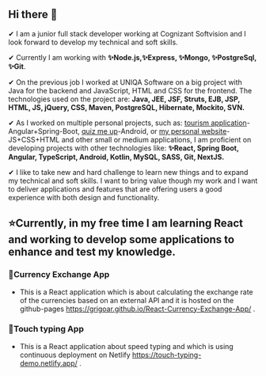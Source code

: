 ## Hi there 👋
✔ I am a junior full stack developer working at Cognizant Softvision and I look forward to develop my technical and soft skills.

✔ Currently I am working with __✨Node.js,✨Express, ✨Mongo, ✨PostgreSql, ✨Git__.

✔ On the previous job I worked at UNIQA Software on a big project with Java for the backend and JavaScript, HTML and CSS for the frontend. The technologies used on the project are: __Java, JEE, JSF, Struts, EJB, JSP, HTML, JS, jQuery, CSS, Maven, PostgreSQL, Hibernate, Mockito, SVN.__

✔ As I worked on multiple personal projects, such as: [tourism application](https://github.com/grigoar/tourism-frontend-AngularJS)-Angular+Spring-Boot, [quiz me up](https://github.com/grigoar/Quiz-me-up-Android)-Android, or [my personal website](https://www.grigorenath.com/)-JS+CSS+HTML and other small or medium applications, I am proficient on developing projects with other technologies like: __✨React, Spring Boot, Angular, TypeScript, Android, Kotlin, MySQL, SASS, Git, NextJS.__

✔ I like to take new and hard challenge to learn new things and to expand my technical and soft skills. I want to bring value though my work and I want to deliver applications and features that are offering users a good experience with both design and functionality.

## ⭐Currently, in my free time I am learning React and working to develop some applications to enhance and test my knowledge.

### __🚀Currency Exchange App__
- This is a React application which is about calculating the exchange rate of the currencies based on an external API and it is hosted on the github-pages https://grigoar.github.io/React-Currency-Exchange-App/ .
### __🚀Touch typing App__
- This is a React application about speed typing and which is using continuous deployment on Netlify https://touch-typing-demo.netlify.app/ .

<!--
**grigoar/grigoar** is a ✨ _special_ ✨ repository because its `README.md` (this file) appears on your GitHub profile.

Here are some ideas to get you started:

- 🔭 I’m currently working on ...
- 🌱 I’m currently learning ...
- 👯 I’m looking to collaborate on ...
- 🤔 I’m looking for help with ...
- 💬 Ask me about ...
- 📫 How to reach me: ...
- 😄 Pronouns: ...
- ⚡ Fun fact: ...
-->
